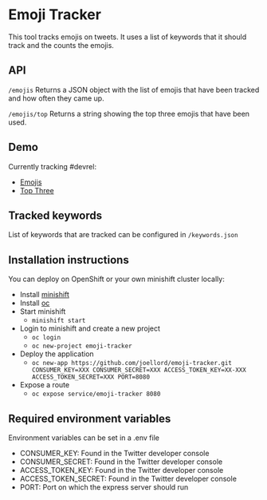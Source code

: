 # Emoji Tracker
This tool tracks emojis on tweets. It uses a list of keywords that it should track and the counts the emojis.

## API
`/emojis`
Returns a JSON object with the list of emojis that have been tracked and how often they came up.

`/emojis/top`
Returns a string showing the top three emojis that have been used.

## Demo
Currently tracking #devrel:
* [Emojis](http://emoji-tracker-emoji-tracker.b9ad.pro-us-east-1.openshiftapps.com/emojis)
* [Top Three](http://emoji-tracker-emoji-tracker.b9ad.pro-us-east-1.openshiftapps.com/emojis/top)

## Tracked keywords
List of keywords that are tracked can be configured in `/keywords.json`

## Installation instructions
You can deploy on OpenShift or your own minishift cluster locally:
* Install [minishift](https://www.okd.io/minishift/)
* Install [oc](https://www.okd.io/)
* Start minishift
  * `minishift start`
* Login to minishift and create a new project
  * `oc login`
  * `oc new-project emoji-tracker`
* Deploy the application
  * `oc new-app https://github.com/joellord/emoji-tracker.git CONSUMER_KEY=XXX CONSUMER_SECRET=XXX ACCESS_TOKEN_KEY=XX-XXX ACCESS_TOKEN_SECRET=XXX PORT=8080`
* Expose a route
  * `oc expose service/emoji-tracker 8080`

## Required environment variables
Environment variables can be set in a .env file
* CONSUMER_KEY: Found in the Twitter developer console
* CONSUMER_SECRET: Found in the Twitter developer console
* ACCESS_TOKEN_KEY: Found in the Twitter developer console
* ACCESS_TOKEN_SECRET: Found in the Twitter developer console
* PORT: Port on which the express server should run